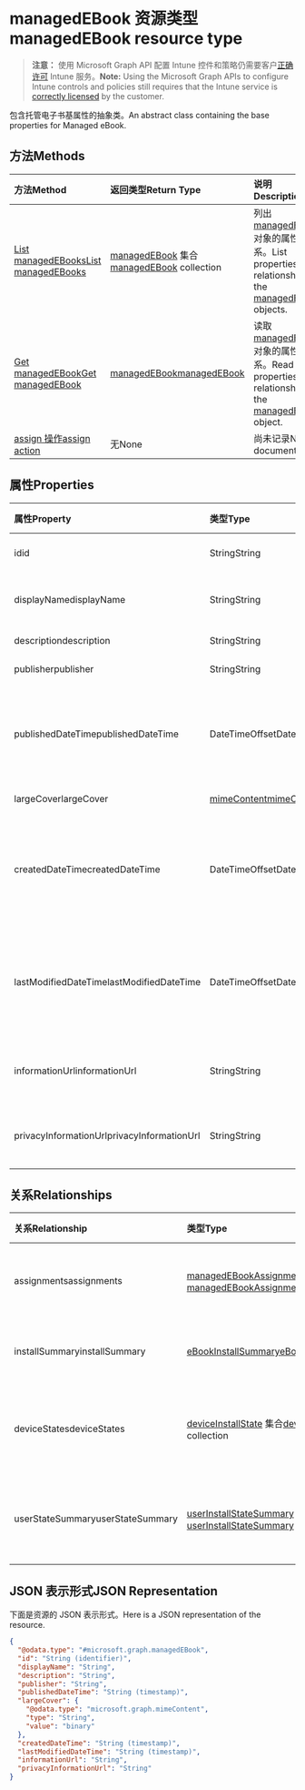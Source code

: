 # <a name="managedebook-resource-type"></a><span data-ttu-id="272e5-101">managedEBook 资源类型</span><span class="sxs-lookup"><span data-stu-id="272e5-101">managedEBook resource type</span></span>

> <span data-ttu-id="272e5-102">**注意：** 使用 Microsoft Graph API 配置 Intune 控件和策略仍需要客户[正确许可](https://go.microsoft.com/fwlink/?linkid=839381) Intune 服务。</span><span class="sxs-lookup"><span data-stu-id="272e5-102">**Note:** Using the Microsoft Graph APIs to configure Intune controls and policies still requires that the Intune service is [correctly licensed](https://go.microsoft.com/fwlink/?linkid=839381) by the customer.</span></span>

<span data-ttu-id="272e5-103">包含托管电子书基属性的抽象类。</span><span class="sxs-lookup"><span data-stu-id="272e5-103">An abstract class containing the base properties for Managed eBook.</span></span>
## <a name="methods"></a><span data-ttu-id="272e5-104">方法</span><span class="sxs-lookup"><span data-stu-id="272e5-104">Methods</span></span>
|<span data-ttu-id="272e5-105">方法</span><span class="sxs-lookup"><span data-stu-id="272e5-105">Method</span></span>|<span data-ttu-id="272e5-106">返回类型</span><span class="sxs-lookup"><span data-stu-id="272e5-106">Return Type</span></span>|<span data-ttu-id="272e5-107">说明</span><span class="sxs-lookup"><span data-stu-id="272e5-107">Description</span></span>|
|:---|:---|:---|
|[<span data-ttu-id="272e5-108">List managedEBooks</span><span class="sxs-lookup"><span data-stu-id="272e5-108">List managedEBooks</span></span>](../api/intune_books_managedebook_list.md)|<span data-ttu-id="272e5-109">[managedEBook](../resources/intune_books_managedebook.md) 集合</span><span class="sxs-lookup"><span data-stu-id="272e5-109">[managedEBook](../resources/intune_books_managedebook.md) collection</span></span>|<span data-ttu-id="272e5-110">列出 [managedEBook](../resources/intune_books_managedebook.md) 对象的属性和关系。</span><span class="sxs-lookup"><span data-stu-id="272e5-110">List properties and relationships of the [managedEBook](../resources/intune_books_managedebook.md) objects.</span></span>|
|[<span data-ttu-id="272e5-111">Get managedEBook</span><span class="sxs-lookup"><span data-stu-id="272e5-111">Get managedEBook</span></span>](../api/intune_books_managedebook_get.md)|[<span data-ttu-id="272e5-112">managedEBook</span><span class="sxs-lookup"><span data-stu-id="272e5-112">managedEBook</span></span>](../resources/intune_books_managedebook.md)|<span data-ttu-id="272e5-113">读取 [managedEBook](../resources/intune_books_managedebook.md) 对象的属性和关系。</span><span class="sxs-lookup"><span data-stu-id="272e5-113">Read properties and relationships of the [managedEBook](../resources/intune_books_managedebook.md) object.</span></span>|
|[<span data-ttu-id="272e5-114">assign 操作</span><span class="sxs-lookup"><span data-stu-id="272e5-114">assign action</span></span>](../api/intune_books_managedebook_assign.md)|<span data-ttu-id="272e5-115">无</span><span class="sxs-lookup"><span data-stu-id="272e5-115">None</span></span>|<span data-ttu-id="272e5-116">尚未记录</span><span class="sxs-lookup"><span data-stu-id="272e5-116">Not yet documented</span></span>|

## <a name="properties"></a><span data-ttu-id="272e5-117">属性</span><span class="sxs-lookup"><span data-stu-id="272e5-117">Properties</span></span>
|<span data-ttu-id="272e5-118">属性</span><span class="sxs-lookup"><span data-stu-id="272e5-118">Property</span></span>|<span data-ttu-id="272e5-119">类型</span><span class="sxs-lookup"><span data-stu-id="272e5-119">Type</span></span>|<span data-ttu-id="272e5-120">说明</span><span class="sxs-lookup"><span data-stu-id="272e5-120">Description</span></span>|
|:---|:---|:---|
|<span data-ttu-id="272e5-121">id</span><span class="sxs-lookup"><span data-stu-id="272e5-121">id</span></span>|<span data-ttu-id="272e5-122">String</span><span class="sxs-lookup"><span data-stu-id="272e5-122">String</span></span>|<span data-ttu-id="272e5-123">实体的键。</span><span class="sxs-lookup"><span data-stu-id="272e5-123">Key of the entity.</span></span>|
|<span data-ttu-id="272e5-124">displayName</span><span class="sxs-lookup"><span data-stu-id="272e5-124">displayName</span></span>|<span data-ttu-id="272e5-125">String</span><span class="sxs-lookup"><span data-stu-id="272e5-125">String</span></span>|<span data-ttu-id="272e5-126">电子书的名称。</span><span class="sxs-lookup"><span data-stu-id="272e5-126">Name of the eBook.</span></span>|
|<span data-ttu-id="272e5-127">description</span><span class="sxs-lookup"><span data-stu-id="272e5-127">description</span></span>|<span data-ttu-id="272e5-128">String</span><span class="sxs-lookup"><span data-stu-id="272e5-128">String</span></span>|<span data-ttu-id="272e5-129">说明。</span><span class="sxs-lookup"><span data-stu-id="272e5-129">Description.</span></span>|
|<span data-ttu-id="272e5-130">publisher</span><span class="sxs-lookup"><span data-stu-id="272e5-130">publisher</span></span>|<span data-ttu-id="272e5-131">String</span><span class="sxs-lookup"><span data-stu-id="272e5-131">String</span></span>|<span data-ttu-id="272e5-132">发布者。</span><span class="sxs-lookup"><span data-stu-id="272e5-132">Publisher.</span></span>|
|<span data-ttu-id="272e5-133">publishedDateTime</span><span class="sxs-lookup"><span data-stu-id="272e5-133">publishedDateTime</span></span>|<span data-ttu-id="272e5-134">DateTimeOffset</span><span class="sxs-lookup"><span data-stu-id="272e5-134">DateTimeOffset</span></span>|<span data-ttu-id="272e5-135">电子书的发布日期和时间。</span><span class="sxs-lookup"><span data-stu-id="272e5-135">The date and time when the eBook was published.</span></span>|
|<span data-ttu-id="272e5-136">largeCover</span><span class="sxs-lookup"><span data-stu-id="272e5-136">largeCover</span></span>|[<span data-ttu-id="272e5-137">mimeContent</span><span class="sxs-lookup"><span data-stu-id="272e5-137">mimeContent</span></span>](../resources/intune_shared_mimecontent.md)|<span data-ttu-id="272e5-138">书籍封面。</span><span class="sxs-lookup"><span data-stu-id="272e5-138">Book cover.</span></span>|
|<span data-ttu-id="272e5-139">createdDateTime</span><span class="sxs-lookup"><span data-stu-id="272e5-139">createdDateTime</span></span>|<span data-ttu-id="272e5-140">DateTimeOffset</span><span class="sxs-lookup"><span data-stu-id="272e5-140">DateTimeOffset</span></span>|<span data-ttu-id="272e5-141">电子书文件的创建日期和时间。</span><span class="sxs-lookup"><span data-stu-id="272e5-141">The date and time when the eBook file was created.</span></span>|
|<span data-ttu-id="272e5-142">lastModifiedDateTime</span><span class="sxs-lookup"><span data-stu-id="272e5-142">lastModifiedDateTime</span></span>|<span data-ttu-id="272e5-143">DateTimeOffset</span><span class="sxs-lookup"><span data-stu-id="272e5-143">DateTimeOffset</span></span>|<span data-ttu-id="272e5-144">上次修改电子书的日期和时间。</span><span class="sxs-lookup"><span data-stu-id="272e5-144">The date and time when the eBook was last modified.</span></span>|
|<span data-ttu-id="272e5-145">informationUrl</span><span class="sxs-lookup"><span data-stu-id="272e5-145">informationUrl</span></span>|<span data-ttu-id="272e5-146">String</span><span class="sxs-lookup"><span data-stu-id="272e5-146">String</span></span>|<span data-ttu-id="272e5-147">详细信息 Url。</span><span class="sxs-lookup"><span data-stu-id="272e5-147">The more information Url.</span></span>|
|<span data-ttu-id="272e5-148">privacyInformationUrl</span><span class="sxs-lookup"><span data-stu-id="272e5-148">privacyInformationUrl</span></span>|<span data-ttu-id="272e5-149">String</span><span class="sxs-lookup"><span data-stu-id="272e5-149">String</span></span>|<span data-ttu-id="272e5-150">隐私声明 Url。</span><span class="sxs-lookup"><span data-stu-id="272e5-150">The privacy statement Url.</span></span>|

## <a name="relationships"></a><span data-ttu-id="272e5-151">关系</span><span class="sxs-lookup"><span data-stu-id="272e5-151">Relationships</span></span>
|<span data-ttu-id="272e5-152">关系</span><span class="sxs-lookup"><span data-stu-id="272e5-152">Relationship</span></span>|<span data-ttu-id="272e5-153">类型</span><span class="sxs-lookup"><span data-stu-id="272e5-153">Type</span></span>|<span data-ttu-id="272e5-154">说明</span><span class="sxs-lookup"><span data-stu-id="272e5-154">Description</span></span>|
|:---|:---|:---|
|<span data-ttu-id="272e5-155">assignments</span><span class="sxs-lookup"><span data-stu-id="272e5-155">assignments</span></span>|<span data-ttu-id="272e5-156">[managedEBookAssignment](../resources/intune_books_managedebookassignment.md) 集合</span><span class="sxs-lookup"><span data-stu-id="272e5-156">[managedEBookAssignment](../resources/intune_books_managedebookassignment.md) collection</span></span>|<span data-ttu-id="272e5-157">此电子书的分配列表。</span><span class="sxs-lookup"><span data-stu-id="272e5-157">The list of assignments for this eBook.</span></span>|
|<span data-ttu-id="272e5-158">installSummary</span><span class="sxs-lookup"><span data-stu-id="272e5-158">installSummary</span></span>|[<span data-ttu-id="272e5-159">eBookInstallSummary</span><span class="sxs-lookup"><span data-stu-id="272e5-159">eBookInstallSummary</span></span>](../resources/intune_books_ebookinstallsummary.md)|<span data-ttu-id="272e5-160">移动应用安装摘要。</span><span class="sxs-lookup"><span data-stu-id="272e5-160">Mobile App Install Summary.</span></span>|
|<span data-ttu-id="272e5-161">deviceStates</span><span class="sxs-lookup"><span data-stu-id="272e5-161">deviceStates</span></span>|<span data-ttu-id="272e5-162">[deviceInstallState](../resources/intune_books_deviceinstallstate.md) 集合</span><span class="sxs-lookup"><span data-stu-id="272e5-162">[deviceInstallState](../resources/intune_books_deviceinstallstate.md) collection</span></span>|<span data-ttu-id="272e5-163">此电子书的安装状态列表。</span><span class="sxs-lookup"><span data-stu-id="272e5-163">The list of installation states for this eBook.</span></span>|
|<span data-ttu-id="272e5-164">userStateSummary</span><span class="sxs-lookup"><span data-stu-id="272e5-164">userStateSummary</span></span>|<span data-ttu-id="272e5-165">[userInstallStateSummary](../resources/intune_books_userinstallstatesummary.md) 集合</span><span class="sxs-lookup"><span data-stu-id="272e5-165">[userInstallStateSummary](../resources/intune_books_userinstallstatesummary.md) collection</span></span>|<span data-ttu-id="272e5-166">此电子书的安装状态列表。</span><span class="sxs-lookup"><span data-stu-id="272e5-166">The list of installation states for this eBook.</span></span>|

## <a name="json-representation"></a><span data-ttu-id="272e5-167">JSON 表示形式</span><span class="sxs-lookup"><span data-stu-id="272e5-167">JSON Representation</span></span>
<span data-ttu-id="272e5-168">下面是资源的 JSON 表示形式。</span><span class="sxs-lookup"><span data-stu-id="272e5-168">Here is a JSON representation of the resource.</span></span>
<!-- {
  "blockType": "resource",
  "keyProperty": "id",
  "@odata.type": "microsoft.graph.managedEBook"
}
-->
``` json
{
  "@odata.type": "#microsoft.graph.managedEBook",
  "id": "String (identifier)",
  "displayName": "String",
  "description": "String",
  "publisher": "String",
  "publishedDateTime": "String (timestamp)",
  "largeCover": {
    "@odata.type": "microsoft.graph.mimeContent",
    "type": "String",
    "value": "binary"
  },
  "createdDateTime": "String (timestamp)",
  "lastModifiedDateTime": "String (timestamp)",
  "informationUrl": "String",
  "privacyInformationUrl": "String"
}
```



